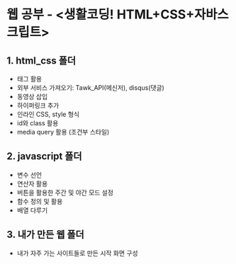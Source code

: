 # 웹 공부 - <생활코딩! HTML+CSS+자바스크립트>

## 1. html_css 폴더
- 태그 활용
- 외부 서비스 가져오기: Tawk_API(메신저), disqus(댓글)
- 동영상 삽입
- 하이퍼링크 추가
- 인라인 CSS, style 형식
- id와 class 활용
- media query 활용 (조건부 스타일)

## 2. javascript 폴더
- 변수 선언
- 연산자 활용
- 버튼을 활용한 주간 및 야간 모드 설정
- 함수 정의 및 활용
- 배열 다루기

## 3. 내가 만든 웹 폴더
- 내가 자주 가는 사이트들로 만든 시작 화면 구성

